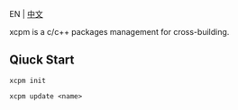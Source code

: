 EN | [中文](README_zh.md)

xcpm is a c/c++ packages management for cross-building.

## Qiuck Start

```shell
xcpm init
```

```shell
xcpm update <name>
```
